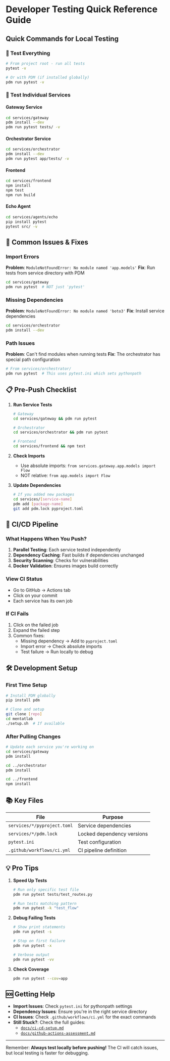 # Developer Testing Quick Reference Guide

## Quick Commands for Local Testing

### 🚀 Test Everything
```bash
# From project root - run all tests
pytest -v

# Or with PDM (if installed globally)
pdm run pytest -v
```

### 🔧 Test Individual Services

#### Gateway Service
```bash
cd services/gateway
pdm install --dev
pdm run pytest tests/ -v
```

#### Orchestrator Service
```bash
cd services/orchestrator
pdm install --dev
pdm run pytest app/tests/ -v
```

#### Frontend
```bash
cd services/frontend
npm install
npm test
npm run build
```

#### Echo Agent
```bash
cd services/agents/echo
pip install pytest
pytest src/ -v
```

## 🐛 Common Issues & Fixes

### Import Errors
**Problem**: `ModuleNotFoundError: No module named 'app.models'`
**Fix**: Run tests from service directory with PDM
```bash
cd services/gateway
pdm run pytest  # NOT just 'pytest'
```

### Missing Dependencies
**Problem**: `ModuleNotFoundError: No module named 'boto3'`
**Fix**: Install service dependencies
```bash
cd services/orchestrator
pdm install --dev
```

### Path Issues
**Problem**: Can't find modules when running tests
**Fix**: The orchestrator has special path configuration
```bash
# From services/orchestrator/
pdm run pytest  # This uses pytest.ini which sets pythonpath
```

## 📋 Pre-Push Checklist

1. **Run Service Tests**
   ```bash
   # Gateway
   cd services/gateway && pdm run pytest
   
   # Orchestrator  
   cd services/orchestrator && pdm run pytest
   
   # Frontend
   cd services/frontend && npm test
   ```

2. **Check Imports**
   - Use absolute imports: `from services.gateway.app.models import Flow`
   - NOT relative: `from app.models import Flow`

3. **Update Dependencies**
   ```bash
   # If you added new packages
   cd services/[service-name]
   pdm add [package-name]
   git add pdm.lock pyproject.toml
   ```

## 🔄 CI/CD Pipeline

### What Happens When You Push?
1. **Parallel Testing**: Each service tested independently
2. **Dependency Caching**: Fast builds if dependencies unchanged
3. **Security Scanning**: Checks for vulnerabilities
4. **Docker Validation**: Ensures images build correctly

### View CI Status
- Go to GitHub → Actions tab
- Click on your commit
- Each service has its own job

### If CI Fails
1. Click on the failed job
2. Expand the failed step
3. Common fixes:
   - Missing dependency → Add to `pyproject.toml`
   - Import error → Check absolute imports
   - Test failure → Run locally to debug

## 🛠️ Development Setup

### First Time Setup
```bash
# Install PDM globally
pip install pdm

# Clone and setup
git clone [repo]
cd mentatlab
./setup.sh  # If available
```

### After Pulling Changes
```bash
# Update each service you're working on
cd services/gateway
pdm install

cd ../orchestrator
pdm install

cd ../frontend
npm install
```

## 📚 Key Files

| File | Purpose |
|------|---------|
| `services/*/pyproject.toml` | Service dependencies |
| `services/*/pdm.lock` | Locked dependency versions |
| `pytest.ini` | Test configuration |
| `.github/workflows/ci.yml` | CI pipeline definition |

## 💡 Pro Tips

1. **Speed Up Tests**
   ```bash
   # Run only specific test file
   pdm run pytest tests/test_routes.py
   
   # Run tests matching pattern
   pdm run pytest -k "test_flow"
   ```

2. **Debug Failing Tests**
   ```bash
   # Show print statements
   pdm run pytest -s
   
   # Stop on first failure
   pdm run pytest -x
   
   # Verbose output
   pdm run pytest -vv
   ```

3. **Check Coverage**
   ```bash
   pdm run pytest --cov=app
   ```

## 🆘 Getting Help

- **Import Issues**: Check `pytest.ini` for pythonpath settings
- **Dependency Issues**: Ensure you're in the right service directory
- **CI Issues**: Check `.github/workflows/ci.yml` for the exact commands
- **Still Stuck?**: Check the full guides:
  - [`docs/ci-cd-setup.md`](./ci-cd-setup.md)
  - [`docs/github-actions-assessment.md`](./github-actions-assessment.md)

---

Remember: **Always test locally before pushing!** The CI will catch issues, but local testing is faster for debugging.